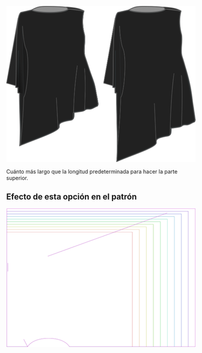 ![Bonus de longitud](lengthbonus.svg)

Cuánto más largo que la longitud predeterminada para hacer la parte superior.


## Efecto de esta opción en el patrón
![Esta imagen muestra el efecto de esta opción superponiendo varias variantes que tienen un valor diferente para esta opción](tamiko_lengthbonus_sample.svg "Efecto de esta opción en el patrón")